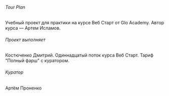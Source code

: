 ###### Tour Plan
Учебный проект для практики на курсе Веб Старт от Glo Academy. Автор курса — Артем Исламов.
###### Проект выполняет
Костюченко Дмитрий. Одиннадцатый поток курса Веб Старт. Тариф "Полный фарш" с куратором.
###### Куратор
Артём Проненко
